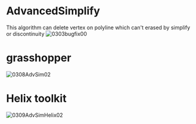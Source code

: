 # AdvancedSimplify
This algorithm can delete vertex on polyline which can't erased by simplify or discontinuity
![0303bugfix00](https://user-images.githubusercontent.com/39527133/223950809-19fddd8f-bb83-4038-a011-d214a68629fa.PNG)


# grasshopper
![0308AdvSim02](https://user-images.githubusercontent.com/39527133/223638287-d3e479b1-12cb-44e4-ab05-68613bf034ec.png)

# Helix toolkit
![0309AdvSimHelix02](https://user-images.githubusercontent.com/39527133/223919137-e07de849-b6d2-412f-831d-4e3253a7cb5f.PNG)
